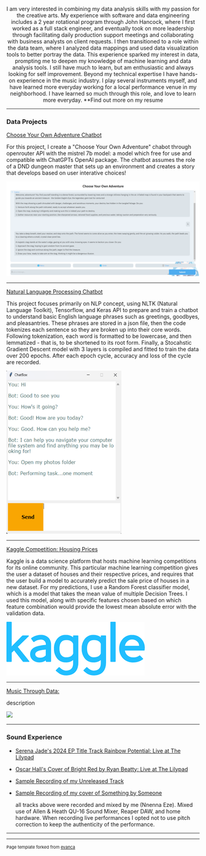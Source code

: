 <p align=center>I am very interested in combining my data analysis skills with my passion for the creative arts. My experience with software and data engineering includes a 2 year rotational program through John Hancock, where I first worked as a full stack engineer, and eventually took on more leadership through facilitating daily production support meetings and collaborating with business analysts on client requests. I then transitioned to a role within the data team, where I analyzed data mappings and used data visualization tools to better portray the data. This experience sparked my interest in data, prompting me to deepen my knowledge of machine learning and data analysis tools. I still have much to learn, but am enthusiastic and always looking for self improvement. Beyond my technical expertise I have hands-on experience in the music industry. I play several instruments myself, and have learned more everyday working for a local performance venue in my neighborhood. I have learned so much through this role, and love to learn more everyday. **Find out more on my resume</p>

---

### Data Projects 


[Choose Your Own Adventure Chatbot](/sample_page)

For this project, I create a "Choose Your Own Adventure" chabot through openrouter API with the mistrel 7b model: a model which free for use and compatible with ChatGPTs OpenAI package. The chatbot assumes the role of a DND dungeon master that sets up an environment and creates a story that develops based on user interative choices! 

<img src="images/cyoa_chatsc.png?raw=true"/>

---
[Natural Language Processing Chatbot](/sample2_page)

This project focuses primarily on NLP concept, using NLTK (Natural Language Toolkit), Tensorflow, and Keras API to prepare and train a chatbot to understand basic English language phrases such as greetings, goodbyes, and pleasantries. These phrases are stored in a json file, then the code tokenizes each sentence so they are broken up into their core words. Following tokenization, each word is formatted to be lowercase, and then lemmatized - that is, to be shortened to its root form. Finally, a Stocahstic Gradient Descent model with 3 layers is compiled and fitted to train the data over 200 epochs. After each epoch cycle, accuracy and loss of the cycle are recorded.  

<img src="images/nltk_chatsc5.png?raw=true" height="425" width="300">

---
[Kaggle Competition: Housing Prices](/sample3_page)

Kaggle is a data science platform that hosts machine learning competitions for its online community. This particular machine learning competition gives the user a dataset of houses and their respective prices, and requires that the user build a model to accurately predict the sale price of houses in a new dataset. For my predictions, I use a Random Forest classifier model, which is a model that takes the mean value of multiple Decision Trees. I used this model, along with specific features chosen based on which feature combination would provide the lowest mean absolute error with the validation data. 

<img src="images/kaggle.png?raw=true"/>

---
[Music Through Data: ](http://example.com/)

description

<img src="images/dummy_thumbnail.jpg?raw=true"/>

---

### Sound Experience

- [Serena Jade's 2024 EP Title Track Rainbow Potential: Live at The Lilypad](/pdf/SerenaJade_May19m4a.m4a)
- [Oscar Hall's Cover of Bright Red by Ryan Beatty: Live at The Lilypad](/pdf/OscarHall_May19m4a.m4a)
- [Sample Recording of my Unreleased Track](http://example.com/)
- [Sample Recording of my cover of Something by Someone](http://example.com/)

  all tracks above were recorded and mixed by me (Nnenna Eze). Mixed use of Allen & Heath QU-16 Sound Mixer, Reaper DAW, and home hardware. When recording live performances I opted not to use pitch correction to keep the authenticity of the performance. 
---
---
<p style="font-size:11px">Page template forked from <a href="https://github.com/evanca/quick-portfolio">evanca</a></p>
<!-- Remove above link if you don't want to attibute -->
